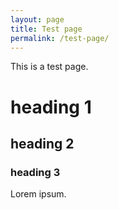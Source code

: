 ```yaml
---
layout: page
title: Test page
permalink: /test-page/
---
```


This is a test page.

# heading 1
## heading 2
### heading 3

Lorem ipsum.
